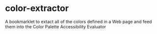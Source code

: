 color-extractor
===============

A bookmarklet to extact all of the colors defined in a Web page and feed them into the Color Palette Accessibility Evaluator
